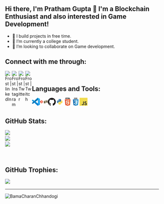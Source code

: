 ## Hi there, I'm Pratham Gupta 👋 I'm a Blockchain Enthusiast and also interested in Game Development!


- 🔭 I build projects in free time.
- 🌱 I’m currently a college student.
- 👯 I’m looking to collaborate on Game development.


## Connect with me through:

[<img align="left" alt="Frost | linkedln" width="22px" src="https://cdn.jsdelivr.net/npm/simple-icons@v3/icons/linkedin.svg" />][linkedin]
[<img align="left" alt="Frost | Instagram" width="22px" src="https://cdn.jsdelivr.net/npm/simple-icons@v3/icons/instagram.svg" />][instagram]
[<img align="left" alt="Frost | Twitter" width="22px" src="https://cdn.jsdelivr.net/npm/simple-icons@v3/icons/discord.svg" />][discord]
[<img align="left" alt="Frost | Twitch" width="22px" src="https://cdn.jsdelivr.net/npm/simple-icons@v3/icons/twitch.svg" />][twitch]

<br />

## Languages and Tools:

[<img align="left" alt="Visual Studio Code" width="26px" src="https://raw.githubusercontent.com/github/explore/80688e429a7d4ef2fca1e82350fe8e3517d3494d/topics/visual-studio-code/visual-studio-code.png" />][Visual Studio Code]
[<img align="left" alt="Git" width="26px" src="https://raw.githubusercontent.com/github/explore/80688e429a7d4ef2fca1e82350fe8e3517d3494d/topics/git/git.png" />][Git]
[<img align="left" alt="GitHub" width="26px" src="https://raw.githubusercontent.com/github/explore/78df643247d429f6cc873026c0622819ad797942/topics/github/github.png" />][GitHub]
[<img align="left" alt="Python" width="26px" src="https://raw.githubusercontent.com/github/explore/80688e429a7d4ef2fca1e82350fe8e3517d3494d/topics/python/python.png" />][Python]
[<img align="left" alt="HTML5" width="26px" src="https://raw.githubusercontent.com/github/explore/80688e429a7d4ef2fca1e82350fe8e3517d3494d/topics/html/html.png" />][HTML5]
[<img align="left" alt="CSS" width="26px" src="https://raw.githubusercontent.com/github/explore/80688e429a7d4ef2fca1e82350fe8e3517d3494d/topics/css/css.png" />][CSS]
[<img align="left" alt="javascript" width="26px" src="https://raw.githubusercontent.com/github/explore/80688e429a7d4ef2fca1e82350fe8e3517d3494d/topics/javascript/javascript.png" />][javascript]

<br/>
<br>

## GitHub Stats:
![](https://github-readme-stats.vercel.app/api?username=XDFrost&theme=radical&hide_border=true&include_all_commits=true&count_private=true)<br/>
![](https://github-readme-streak-stats.herokuapp.com/?user=XDFrost&theme=radical&hide_border=true)<br/>
![](https://github-readme-stats.vercel.app/api/top-langs/?username=XDFrost&theme=radical&hide_border=true&include_all_commits=true&count_private=true&layout=compact)

<br/>

## GitHub Trophies:
![](https://github-profile-trophy.vercel.app/?username=XDFrost&theme=radical&no-frame=true&no-bg=true&margin-w=4)

---

<p align="left"> <img src="https://komarev.com/ghpvc/?username=XDFrost&label=Profile%20views&color=0e75b6&style=flat" alt="BamaCharanChhandogi" /> </p>


[instagram]: https://www.instagram.com/__frostxd/
[Linkedin]: https://www.linkedin.com/in/pratham-gupta-590445255/
[discord]: [962605552578478130](https://discord.gg/QXPb6cBcBF)
[Visual Studio Code]: https://code.visualstudio.com/download
[Git]: https://git-scm.com/downloads
[Github]: https://desktop.github.com/
[Python]: https://www.python.org/downloads/
[HTML5]: https://en.wikipedia.org/wiki/HTML
[CSS]: https://en.wikipedia.org/wiki/CSS
[javascript]: https://en.wikipedia.org/wiki/JavaScript
[twitch]: https://www.twitch.tv/ig_frostxd

